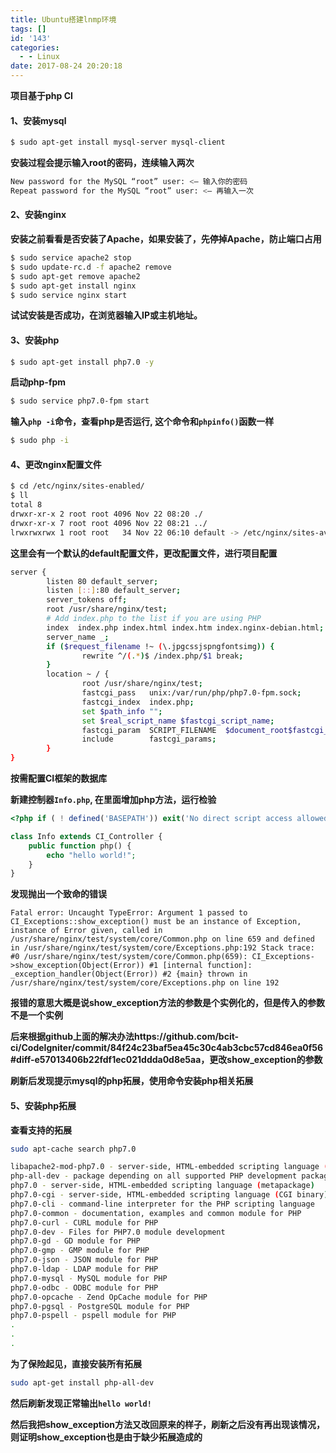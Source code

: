 ```yaml
---
title: Ubuntu搭建lnmp环境
tags: []
id: '143'
categories:
  - - Linux
date: 2017-08-24 20:20:18
---
```


**项目基于php CI**

#### 1、安装mysql

```bash
$ sudo apt-get install mysql-server mysql-client
```

<!-- more -->

**安装过程会提示输入root的密码，连续输入两次**

```bash
New password for the MySQL “root” user: <– 输入你的密码
Repeat password for the MySQL “root” user: <– 再输入一次
```

#### 2、安装nginx

**安装之前看看是否安装了Apache，如果安装了，先停掉Apache，防止端口占用**

```bash
$ sudo service apache2 stop
$ sudo update-rc.d -f apache2 remove
$ sudo apt-get remove apache2
$ sudo apt-get install nginx
$ sudo service nginx start 
```

**试试安装是否成功，在浏览器输入IP或主机地址。**

#### 3、安装php

```bash
$ sudo apt-get install php7.0 -y
```

**启动php-fpm**

```bash
$ sudo service php7.0-fpm start
```

**输入`php -i`命令，查看php是否运行, 这个命令和`phpinfo()`函数一样**

```bash
$ sudo php -i
```

#### 4、更改nginx配置文件

```bash
$ cd /etc/nginx/sites-enabled/
$ ll
total 8
drwxr-xr-x 2 root root 4096 Nov 22 08:20 ./
drwxr-xr-x 7 root root 4096 Nov 22 08:21 ../
lrwxrwxrwx 1 root root   34 Nov 22 06:10 default -> /etc/nginx/sites-available/default
```

**这里会有一个默认的default配置文件，更改配置文件，进行项目配置**

```bash
server {
        listen 80 default_server;
        listen [::]:80 default_server;
        server_tokens off;
        root /usr/share/nginx/test;
        # Add index.php to the list if you are using PHP
        index  index.php index.html index.htm index.nginx-debian.html;
        server_name _;
        if ($request_filename !~ (\.jpgcssjspngfontsimg)) {
                rewrite ^/(.*)$ /index.php/$1 break;
        }
        location ~ / {
                root /usr/share/nginx/test;
                fastcgi_pass   unix:/var/run/php/php7.0-fpm.sock;
                fastcgi_index  index.php;
                set $path_info "";
                set $real_script_name $fastcgi_script_name;
                fastcgi_param  SCRIPT_FILENAME  $document_root$fastcgi_script_name;
                include        fastcgi_params;
        }
}
```

**按需配置CI框架的数据库**

**新建控制器`Info.php`, 在里面增加php方法，运行检验**

```php
<?php if ( ! defined('BASEPATH')) exit('No direct script access allowed');

class Info extends CI_Controller {
    public function php() {
        echo "hello world!";
    }
}
```

**发现抛出一个致命的错误**

`Fatal error: Uncaught TypeError: Argument 1 passed to CI_Exceptions::show_exception() must be an instance of Exception, instance of Error given, called in /usr/share/nginx/test/system/core/Common.php on line 659 and defined in /usr/share/nginx/test/system/core/Exceptions.php:192 Stack trace: #0 /usr/share/nginx/test/system/core/Common.php(659): CI_Exceptions->show_exception(Object(Error)) #1 [internal function]: _exception_handler(Object(Error)) #2 {main} thrown in /usr/share/nginx/test/system/core/Exceptions.php on line 192`

**报错的意思大概是说show\_exception方法的参数是个实例化的，但是传入的参数不是一个实例**

**后来根据github上面的解决办法https://github.com/bcit-ci/CodeIgniter/commit/84f24c23baf5ea45c30c4ab3cbc57cd846ea0f56#diff-e57013406b22fdf1ec021ddda0d8e5aa，更改show\_exception的参数**

**刷新后发现提示mysql的php拓展，使用命令安装php相关拓展**

#### 5、安装php拓展

**查看支持的拓展**

```bash
sudo apt-cache search php7.0

libapache2-mod-php7.0 - server-side, HTML-embedded scripting language (Apache 2 module)
php-all-dev - package depending on all supported PHP development packages
php7.0 - server-side, HTML-embedded scripting language (metapackage)
php7.0-cgi - server-side, HTML-embedded scripting language (CGI binary)
php7.0-cli - command-line interpreter for the PHP scripting language
php7.0-common - documentation, examples and common module for PHP
php7.0-curl - CURL module for PHP
php7.0-dev - Files for PHP7.0 module development
php7.0-gd - GD module for PHP
php7.0-gmp - GMP module for PHP
php7.0-json - JSON module for PHP
php7.0-ldap - LDAP module for PHP
php7.0-mysql - MySQL module for PHP
php7.0-odbc - ODBC module for PHP
php7.0-opcache - Zend OpCache module for PHP
php7.0-pgsql - PostgreSQL module for PHP
php7.0-pspell - pspell module for PHP
.
.
.
```

**为了保险起见，直接安装所有拓展**

```bash
sudo apt-get install php-all-dev
```

**然后刷新发现正常输出`hello world!`**

**然后我把show\_exception方法又改回原来的样子，刷新之后没有再出现该情况，则证明show\_exception也是由于缺少拓展造成的**